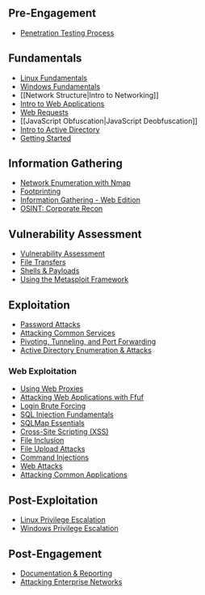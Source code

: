 

## Pre-Engagement
- [Penetration Testing Process](./Penetration%20Testing%20Process.md)

## Fundamentals
- [Linux Fundamentals](/Knowledge/Operating%20Systems/Linux.md)
- [Windows Fundamentals](/Knowledge/Operating%20Systems/Windows.md)
- [[Network Structure|Intro to Networking]]
- [Intro to Web Applications]()
- [Web Requests]()
- [[JavaScript Obfuscation|JavaScript Deobfuscation]]
- [Intro to Active Directory]()
- [Getting Started]()

## Information Gathering
- [Network Enumeration with Nmap]()
- [Footprinting]()
- [Information Gathering - Web Edition]()
- [OSINT: Corporate Recon]()

## Vulnerability Assessment
- [Vulnerability Assessment]()
- [File Transfers]()
- [Shells & Payloads]()
- [Using the Metasploit Framework]()

## Exploitation
- [Password Attacks]()
- [Attacking Common Services]()
- [Pivoting, Tunneling, and Port Forwarding]()
- [Active Directory Enumeration & Attacks]()

### Web Exploitation
- [Using Web Proxies]()
- [Attacking Web Applications with Ffuf]()
- [Login Brute Forcing]()
- [SQL Injection Fundamentals]()
- [SQLMap Essentials]()
- [Cross-Site Scripting (XSS)]()
- [File Inclusion]()
- [File Upload Attacks]()
- [Command Injections]()
- [Web Attacks]()
- [Attacking Common Applications]()

## Post-Exploitation
- [Linux Privilege Escalation]()
- [Windows Privilege Escalation]()

## Post-Engagement
- [Documentation & Reporting]()
- [Attacking Enterprise Networks]()
